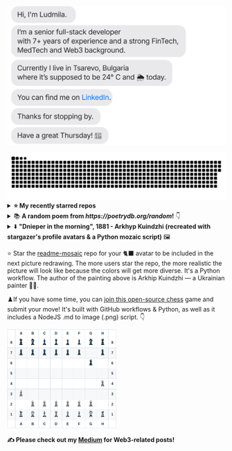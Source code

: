 [![](https://raw.githubusercontent.com/milaabl/milaabl/main/chat.svg)](https://www.linkedin.com/in/ludmila-a-dev/)

<!-- https://github.com/milaabl/milaabl/assets/86361434/c35b0e6f-acf0-435e-920d-b90faa4788ad -->

<img alt="Snake eating my contributions for breakfast🧉" src="https://raw.githubusercontent.com/milaabl/milaabl-readme/preview/github-contribution-grid-snake.svg" />

<details>
<summary>
  <strong>⭐ My recently starred repos </strong>
</summary>
  
<!-- Starred repos start -->
| Name | Url | Stars | Description |
| --- | --- |  --- |  --- |
| Xunzhuo/Xunzhuo|https://github.com/Xunzhuo/Xunzhuo|35|About me|
| zcaceres/interview-prep|https://github.com/zcaceres/interview-prep|1|algos, data structures etc.|
| zcaceres/snoop|https://github.com/zcaceres/snoop|3|Like grep or ack... for the DOM|
| zcaceres/zcaceres|https://github.com/zcaceres/zcaceres|2|Super secret Github profile README thing|
| zcaceres/dotfiles|https://github.com/zcaceres/dotfiles|2|System setup w/dotfiles, tools, and apps automated with Ansible. Forever a WIP.|
| glitch-txs/walletconnect-cafe|https://github.com/glitch-txs/walletconnect-cafe|2|Ethereum-provider implementation with Cafe (global state manager)|
| glitch-txs/metamask-csp-firefox|https://github.com/glitch-txs/metamask-csp-firefox|4|MetaMask is blocked by Firefox when using CSP|
| glitch-txs/next-auth|https://github.com/glitch-txs/next-auth|1|Authentication for the Web.|
| michaelsbradleyjr/nim-notcurses|https://github.com/michaelsbradleyjr/nim-notcurses|28|Nim wrapper for Notcurses: blingful TUIs and character graphics|
| arianXdev/hardhat-jest|https://github.com/arianXdev/hardhat-jest|10|A Hardhat plugin that allows you to use Jest easily!|
| przemek890/Gender_prediction|https://github.com/przemek890/Gender_prediction|4|An application that utilizes camera input to predict a person's gender using a convolutional layer in PyTorch.|
| pieralukasz/pixel-recruitment-task|https://github.com/pieralukasz/pixel-recruitment-task|1|Zadanie rekrutacyjne Pixel Technology|
| SaraRasoulian/oop-solid-patterns|https://github.com/SaraRasoulian/oop-solid-patterns|14|💎  An educational repository for OOP, SOLID and Design Patterns|
| BogdanMFometescu/resume-builder|https://github.com/BogdanMFometescu/resume-builder|11|Django-based web application that allows users to create, update, and export professional resumes.|
| 0xMimir/Advance-CNN-LSTM-Model-for-Cryptocurrency-Forecasting|https://github.com/0xMimir/Advance-CNN-LSTM-Model-for-Cryptocurrency-Forecasting|7|CNN LSTM model used for predicting cryptocurrencies|
| b-hristov/b-hristov|https://github.com/b-hristov/b-hristov|1||
| CloverGit/CloverGit|https://github.com/CloverGit/CloverGit|7||
| TatevKaren/TatevKaren-data-science-portfolio|https://github.com/TatevKaren/TatevKaren-data-science-portfolio|57|Data Science Portfolio of Tatev Karen Aslanyan including Case Studies and Research Projects that I have completed that solve business problems or introduce new products. Case Study papers, codes, and additional resources are all included.|
| PiotrRut/elonmusk-twitter-notifier|https://github.com/PiotrRut/elonmusk-twitter-notifier|62|AI driven e-mail notifier for tweets mentioning stock from Elon Musk 📈|
| Vendicated/Vencord|https://github.com/Vendicated/Vencord|7255|The cutest Discord client mod|
| yeoman/yo|https://github.com/yeoman/yo|3802|CLI tool for running Yeoman generators|
| matter-labs/zksync-era|https://github.com/matter-labs/zksync-era|2971|zkSync era|
| 0age/create2crunch|https://github.com/0age/create2crunch|431|A Rust program for finding salts that create gas-efficient Ethereum addresses via CREATE2.|
| joshstevens19/ethereum-multicall|https://github.com/joshstevens19/ethereum-multicall|340|Ability to call many ethereum constant function calls in 1 JSONRPC request|
| threshold-network/token-dashboard|https://github.com/threshold-network/token-dashboard|21||
| LimeChain/mongoose-immutable-plugin|https://github.com/LimeChain/mongoose-immutable-plugin|2|Mongoose plugin guarding fields from modifications|
| ankitects/anki|https://github.com/ankitects/anki|17496|Anki's shared backend and web components, and the Qt frontend|
| lightningnetwork/lnd|https://github.com/lightningnetwork/lnd|7525|Lightning Network Daemon ⚡️|
| CoNarrative/mongo-immutable|https://github.com/CoNarrative/mongo-immutable|10|Immutable MongoDB.|
| lightningdevkit/rust-lightning|https://github.com/lightningdevkit/rust-lightning|1099|A highly modular Bitcoin Lightning library written in Rust. It's rust-lightning, not Rusty's Lightning!|

<!-- Starred repos end -->

</details>

<details>
  <summary>📚 <strong>A random poem from <em>https://poetrydb.org/random</em>!</strong> 👇 </summary>

<!-- Start poem -->
# 💮 Stanzas to a Lady, on Leaving England by *George Gordon, Lord Byron*

<p>
    Tis done--and shivering in the gale<br/>The bark unfurls her snowy sail;<br/>And whistling o'er the bending mast,<br/>Loud sings on high the fresh'ning blast;<br/>And I must from this land be gone,<br/>Because I cannot love but one.<br/><br/>But could I be what I have been,<br/>And could I see what I have seen--<br/>Could I repose upon the breast<br/>Which once my warmest wishes blest--<br/>I should not seek another zone,<br/>Because I cannot love but one.<br/><br/>'Tis long since I beheld that eye<br/>Which gave me bliss or misery;<br/>And I have striven, but in vain,<br/>Never to think of it again:<br/>For though I fly from Albion,<br/>I still can only love but one.<br/><br/>As some lone bird, without a mate,<br/>My weary heart is desolate;<br/>I look around, and cannot trace<br/>One friendly smile or welcome face,<br/>And ev'n in crowds am still alone,<br/>Because I cannot love but one.<br/><br/>And I will cross the whitening foam,<br/>And I will seek a foreign home;<br/>Till I forget a false fair face,<br/>I ne'er shall find a resting-place;<br/>My own dark thoughts I cannot shun,<br/>But ever love, and love but one.<br/><br/>The poorest, veriest wretch on earth<br/>Still finds some hospitable hearth,<br/>Where Friendship's or Love's softer glow<br/>May smile in joy or soothe in woe;<br/>But friend or leman I have none,<br/>Because I cannot love but one.<br/><br/>I go--but wheresoe'er I flee<br/>There's not an eye will weep for me;<br/>There's not a kind congenial heart,<br/>Where I can claim the meanest part;<br/>Nor thou, who hast my hopes undone,<br/>Wilt sigh, although I love but one.<br/><br/>To think of every early scene,<br/>Of what we are, and what we've been,<br/>Would whelm some softer hearts with woe--<br/>But mine, alas! has stood the blow;<br/>Yet still beats on as it begun,<br/>And never truly loves but one.<br/><br/>And who that dear lov'd one may be,<br/>Is not for vulgar eyes to see;<br/>And why that early love was cross'd,<br/>Thou know'st the best, I feel the most;<br/>But few that dwell beneath the sun<br/>Have loved so long, and loved but one.<br/><br/>I've tried another's fetters too,<br/>With charms perchance as fair to view;<br/>And I would fain have loved as well,<br/>But some unconquerable spell<br/>Forbade my bleeding breast to own<br/>A kindred care for aught but one.<br/><br/>'Twould soothe to take one lingering view,<br/>And bless thee in my last adieu;<br/>Yet wish I not those eyes to weep<br/>For him that wanders o'er the deep;<br/>His home, his hope, his youth are gone,<br/>Yet still he loves, and loves but one.<br/><br/>'To----on Leaving England.'<br/><br/>'The land recedes his Bark is gone,<br/>Yet still he loves and laves but one.'
</p>

***
<!-- End poem -->
</details>

<details>
<summary>
  ⬇️ <strong>"Dnieper in the morning", 1881 - Arkhyp Kuindzhi (recreated with stargazer's profile avatars & a Python mozaic script)</strong> 🖼️
</summary>

<img width="49%" src="https://raw.githubusercontent.com/milaabl/readme-mosaic/main/data/input.jpg" alt="Original picture"/>
<img width="49%" src="https://raw.githubusercontent.com/milaabl/readme-mosaic/main/data/output.jpg" alt="Output picture"/>
<img width="70%" src="https://raw.githubusercontent.com/milaabl/readme-mosaic/main/data/output.gif" alt="Output GIF"/>
</details>

⭐ Star the [readme-mosaic](https://github.com/milaabl/readme-mosaic) repo for your 🐈‍⬛ avatar to be included in the next picture redrawing. The more users star the repo, the more realistic the picture will look like because the colors will get more diverse. It's a Python workflow. The author of the painting above is Arkhip Kuindzhi — a Ukrainian painter 💙💛.

♟️If you have some time, you can [join this open-source chess](https://github.com/milaabl/readme-chess) game and submit your move! It's built with GitHub workflows & Python, as well as it includes a NodeJS .md to image (.png) script. 👇

<a href="https://github.com/milaabl/readme-chess/blob/master/README.md"><img src="https://raw.githubusercontent.com/milaabl/readme-chess/master/chess.png" alt="README chess dynamic game preview" width="50%" /></a>

<strong>✍️ Please check out my <a href="https://medium.com/@milaabl2405">Medium</a> for Web3-related posts!</strong>
